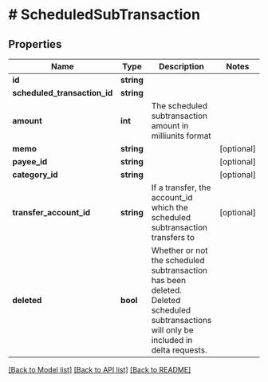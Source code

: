 # # ScheduledSubTransaction

## Properties

Name | Type | Description | Notes
------------ | ------------- | ------------- | -------------
**id** | **string** |  |
**scheduled_transaction_id** | **string** |  |
**amount** | **int** | The scheduled subtransaction amount in milliunits format |
**memo** | **string** |  | [optional]
**payee_id** | **string** |  | [optional]
**category_id** | **string** |  | [optional]
**transfer_account_id** | **string** | If a transfer, the account_id which the scheduled subtransaction transfers to | [optional]
**deleted** | **bool** | Whether or not the scheduled subtransaction has been deleted.  Deleted scheduled subtransactions will only be included in delta requests. |

[[Back to Model list]](../../README.md#models) [[Back to API list]](../../README.md#endpoints) [[Back to README]](../../README.md)
